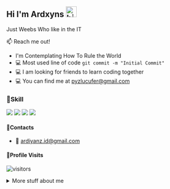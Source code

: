 ## Hi I'm Ardxyns <img src="https://user-images.githubusercontent.com/1303154/88677602-1635ba80-d120-11ea-84d8-d263ba5fc3c0.gif" width="28px" alt="hi">

Just Weebs Who like in the IT

:mailbox: Reach me out!

- I'm Contemplating How To Rule the World
- :computer: Most used line of code `git commit -m "Initial Commit"`
- :computer: I am looking for friends to learn coding together
- :computer: You can find me at pyzlucufer@gmail.com

<!-- TODO: Make technologies links takes you to repositories -->
### 🚀Skill
<p>
    <img src="https://img.shields.io/badge/Python-3776AB?style=for-the-badge&logo=python&logoColor=white" />
    <img src="https://img.shields.io/badge/PHP-777BB4?style=for-the-badge&logo=php&logoColor=white" />
    <img src="https://img.shields.io/badge/HTML5-E34F26?style=for-the-badge&logo=html5&logoColor=white" />
    <img src="https://img.shields.io/badge/Shell_Script-121011?style=for-the-badge&logo=gnu-bash&logoColor=white" />
</p>

#### 📧Contacts
- :email: ardiyanz.id@gmail.com


#### 👤Profile Visits 

![visitors](https://visitor-badge.glitch.me/badge?page_id=Ardxyns.Ardxyns)

<details>
<summary>
  More stuff about me
</summary>

<br >

#### Github Stats

![Lota1337 github stats](https://github-readme-stats.vercel.app/api?username=Lota1337&count_private=true&theme=tokyonight&hide=contribs,prs)

</details>
